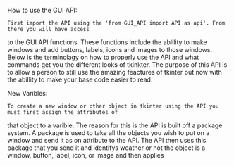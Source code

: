 How to use the GUI API:

	First import the API using the 'from GUI_API import API as api'. From there you will have access
to the GUI API functions. These functions include the ablility to make windows and add buttons, labels, icons
and images to those windows. Below is the terminolagy on how to properly use the API and what commands get you
the different looks of tkinkter. The purpose of this API is to allow a person to still use the amazing feactures
of tkinter but now with the abillity to make your base code easier to read.


New Varibles:

	To create a new window or other object in tkinter using the API you must first assign the attributes of
that object to a varible. The reason for this is the API is built off a package system. A package is used to take
all the objects you wish to put on a window and send it as on attribute to the API. The API then uses this package 
that you send it and identifys weather or not the object is a window, button, label, icon, or image and then applies
